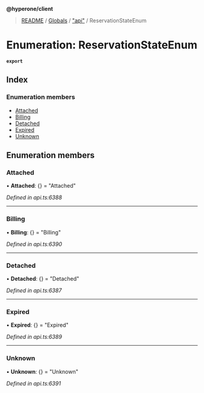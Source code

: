 **@hyperone/client**

> [README](../README.md) / [Globals](../globals.md) / ["api"](../modules/_api_.md) / ReservationStateEnum

# Enumeration: ReservationStateEnum

**`export`** 

## Index

### Enumeration members

* [Attached](_api_.reservationstateenum.md#attached)
* [Billing](_api_.reservationstateenum.md#billing)
* [Detached](_api_.reservationstateenum.md#detached)
* [Expired](_api_.reservationstateenum.md#expired)
* [Unknown](_api_.reservationstateenum.md#unknown)

## Enumeration members

### Attached

•  **Attached**: {} = "Attached"

*Defined in api.ts:6388*

___

### Billing

•  **Billing**: {} = "Billing"

*Defined in api.ts:6390*

___

### Detached

•  **Detached**: {} = "Detached"

*Defined in api.ts:6387*

___

### Expired

•  **Expired**: {} = "Expired"

*Defined in api.ts:6389*

___

### Unknown

•  **Unknown**: {} = "Unknown"

*Defined in api.ts:6391*
